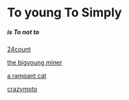 # To young To Simply   
##### is To not to  

<a href="https://fire-hydrant.github.io/Bigyoung/main.html">24count</a>

<a href="https://fire-hydrant.github.io/Bigyoung/MrMiner/index.html">the bigyoung miner</a>

<a href="https://fire-hydrant.github.io/Bigyoung/FuseCat/index.html">a rampant cat</a>

<a href="https://fire-hydrant.github.io/Bigyoung/MotoBike/index.html">crazymoto</a>